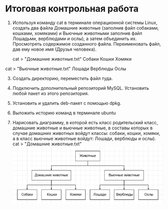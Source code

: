 # Итоговая контрольная работа

1. Используя команду cat в терминале операционной системы Linux, создать два файла Домашние животные (заполнив файл собаками, кошками, хомяками) и Вьючные животными заполнив файл Лошадьми, верблюдами и ослы), а затем объединить их. Просмотреть содержимое созданного файла. Переименовать файл, дав ему новое имя (Друзья человека).

      cat > "Домашние животные.txt"
      Собаки
      Кошки
      Хомяки

  cat > "Вьючные животные.txt"
  Лошади 
  Верблюды
  Ослы

3. Создать директорию, переместить файл туда.

  

4. Подключить дополнительный репозиторий MySQL. Установить любой пакет
из этого репозитория.

5. Установить и удалить deb-пакет с помощью dpkg.


6. Выложить историю команд в терминале ubuntu

 
7. Нарисовать диаграмму, в которой есть класс родительский класс, домашние животные и вьючные животные, в составы которых в случае домашних животных войдут классы: собаки, кошки, хомяки, а в класс вьючные животные войдут: Лошади, верблюды и ослы).
cat > "Домашние животные.txt"
![скрин выполненой работы](Screen/Homework6.png)

